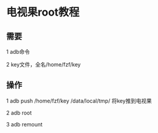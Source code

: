# 电视果root教程

## 需要
1 adb命令

2 key文件，全名/home/fzf/key

## 操作
1 adb push /home/fzf/key /data/local/tmp/ 将key推到电视果

2 adb root
 
3 adb remount